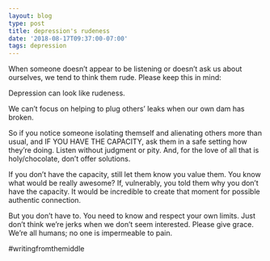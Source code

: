 ```yaml
---
layout: blog
type: post
title: depression's rudeness
date: '2018-08-17T09:37:00-07:00'
tags: depression
---
```

When someone doesn’t appear to be listening or doesn’t ask us about ourselves, we tend to think them rude. Please keep this in mind: 

Depression can look like rudeness.

We can’t focus on helping to plug others’ leaks when our own dam has broken.

So if you notice someone isolating themself and alienating others more than usual, and IF YOU HAVE THE CAPACITY, ask them in a safe setting how they’re doing. Listen without judgment or pity. And, for the love of all that is holy/chocolate, don’t offer solutions.

If you don’t have the capacity, still let them know you value them. You know what would be really awesome? If, vulnerably, you told them why you don’t have the capacity. It would be incredible to create that moment for possible authentic connection.

But you don’t have to. You need to know and respect your own limits. Just don’t think we’re jerks when we don’t seem interested. Please give grace. We’re all humans; no one is impermeable to pain.

\#writingfromthemiddle
